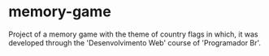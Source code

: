 # memory-game
Project of a memory game with the theme of country flags in which, it was developed through the 'Desenvolvimento Web' course of 'Programador Br'.
